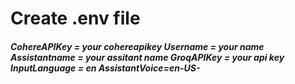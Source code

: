 <h1>Create .env file </h1>
<h5>CohereAPIKey = your cohereapikey
Username = your name
Assistantname = your assitant name
GroqAPIKey = your api key 
InputLanguage = en
AssistantVoice=en-US-</h5>
